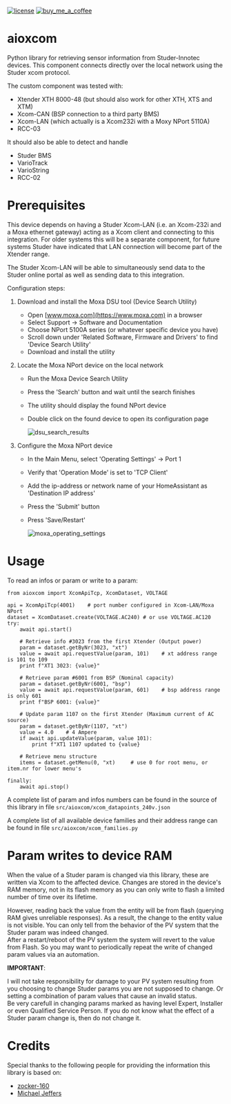 [![license](https://img.shields.io/github/license/toreamun/amshan-homeassistant?style=for-the-badge)](LICENSE)
[![buy_me_a_coffee](https://img.shields.io/badge/If%20you%20like%20it-Buy%20me%20a%20coffee-yellow.svg?style=for-the-badge)](https://www.buymeacoffee.com/ankohanse)


# aioxcom

Python library for retrieving sensor information from Studer-Innotec devices.
This component connects directly over the local network using the Studer xcom protocol.

The custom component was tested with:
- Xtender XTH 8000-48 (but should also work for other XTH, XTS and XTM)
- Xcom-CAN (BSP connection to a third party BMS)
- Xcom-LAN (which actually is a Xcom232i with a Moxy NPort 5110A)
- RCC-03

It should also be able to detect and handle
- Studer BMS
- VarioTrack
- VarioString
- RCC-02


# Prerequisites

This device depends on having a Studer Xcom-LAN (i.e. an Xcom-232i and a Moxa ethernet gateway) acting as a Xcom client and connecting to this integration. For older systems this will be a separate component, for future systems Studer have indicated that LAN connection will become part of the Xtender range.

The Studer Xcom-LAN will be able to simultaneously send data to the Studer online portal as well as sending data to this integration.

Configuration steps:

1. Download and install the Moxa DSU tool (Device Search Utility)
    - Open [www.moxa.com](https://www.moxa.com) in a browser
    - Select Support -> Software and Documentation
    - Choose NPort 5100A series (or whatever specific device you have)
    - Scroll down under 'Related Software, Firmware and Drivers' to find 'Device Search Utility'
    - Download and install the utility

2. Locate the Moxa NPort device on the local network
    - Run the Moxa Device Search Utility
    - Press the 'Search' button and wait until the search finishes
    - The utility should display the found NPort device
    - Double click on the found device to open its configuration page

      ![dsu_search_results](documentation/DSU_results.png)

3. Configure the Moxa NPort device
    - In the Main Menu, select 'Operating Settings' -> Port 1
    - Verify that 'Operation Mode' is set to 'TCP Client'
    - Add the ip-address or network name of your HomeAssistant as 'Destination IP address'
    - Press the 'Submit' button
    - Press 'Save/Restart'

      ![moxa_operating_settings](documentation/Moxa_operating_settings.png)


# Usage

To read an infos or param or write to a param:

```
from aioxcom import XcomApiTcp, XcomDataset, VOLTAGE

api = XcomApiTcp(4001)    # port number configured in Xcom-LAN/Moxa NPort
dataset = XcomDataset.create(VOLTAGE.AC240) # or use VOLTAGE.AC120
try:
    await api.start()

    # Retrieve info #3023 from the first Xtender (Output power)
    param = dataset.getByNr(3023, "xt")
    value = await api.requestValue(param, 101)    # xt address range is 101 to 109
    print f"XT1 3023: {value}"

    # Retrieve param #6001 from BSP (Nominal capacity)
    param = dataset.getByNr(6001, "bsp")
    value = await api.requestValue(param, 601)    # bsp address range is only 601
    print f"BSP 6001: {value}"

    # Update param 1107 on the first Xtender (Maximum current of AC source)
    param = dataset.getByNr(1107, "xt")
    value = 4.0    # 4 Ampere
    if await api.updateValue(param, value 101):
        print f"XT1 1107 updated to {value}

    # Retrieve menu structure
    items = dataset.getMenu(0, "xt)     # use 0 for root menu, or item.nr for lower menu's

finally:
    await api.stop()
```

A complete list of param and infos numbers can be found in the source of this library in file `src/aioxcom/xcom_datapoints_240v.json`  

A complete list of all available device families and their address range can be found in file `src/aioxcom/xcom_families.py`  


# Param writes to device RAM

When the value of a Studer param is changed via this library, these are written via Xcom to the affected device. 
Changes are stored in the device's RAM memory, not in its flash memory as you can only write to flash a limited number of time over its lifetime.

However, reading back the value from the entity will be from flash (querying RAM gives unreliable responses). As a result, the change to the entity value is not visible. You can only tell from the behavior of the PV system that the Studer param was indeed changed.  
After a restart/reboot of the PV system the system will revert to the value from Flash. So you may want to periodically repeat the write of changed param values via an automation.

**IMPORTANT**:

I will not take responsibility for damage to your PV system resulting from you choosing to change Studer params you are not supposed to change. Or setting a combination of param values that cause an invalid status.  
Be very carefull in changing params marked as having level Expert, Installer or even Qualified Service Person. If you do not know what the effect of a Studer param change is, then do not change it.


# Credits

Special thanks to the following people for providing the information this library is based on:
- [zocker-160](https://github.com/zocker-160/xcom-protocol)
- [Michael Jeffers](https://community.home-assistant.io/u/JeffersM)


